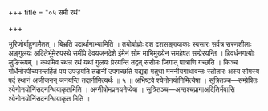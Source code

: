 +++
title = "०५ समी रथं"

+++

भुरिजोर्बाहुनामैतत् । बिभ्रति पदार्थानाभ्यामिति । तयोर्बाह्वोः दश दशसङ्ख्याकाः स्वसारः सर्वत्र सरणशीलाः अङ्गुलयः अदितेर्भूमेरुपस्थे समीपे देवयजनदेशे ईमेनं सोम माभिमुख्येन समहेषत सम्प्रेरयन्ति । हिवर्धनगत्योः लुङिरूपम् । कथमिव रथन्न रथं यथां गुलयः प्रेरयन्ति तद्वत् ससोमः जिगात् पात्राणि गच्छति । किञ्च गोर्धेनोरपीच्यमन्तर्हितं पय उपज्रयति तदानीं उपगच्छति यद्यदा मतुथा मननीयगाथावन्तः स्तोतारः अस्य सोमस्य पदं स्थानं अजीजनन् जनयन्ति तदानीमित्यर्थः ॥ ५ ॥ अभिष्टवे श्येनोनयोनिमित्येषा । सूत्रितञ्च—सम्प्रेषितः श्येनोनयोनिंसदनन्धियाकृतमिति । अग्नीषोमप्रनयनेप्येषा । सूत्रितञ्च—अन्तश्चप्रागाअदितिर्भवासि श्येनोनयोनिंसदनन्धियाकृत मिति ।